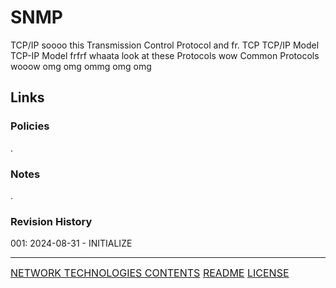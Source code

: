 # SNMP

TCP/IP
soooo this Transmission Control Protocol and fr.
TCP
TCP/IP Model
TCP-IP Model
frfrf whaata look at these Protocols wow
Common Protocols wooow omg omg ommg omg omg

## Links
### Policies
.
### Notes
.
### Revision History
001: 2024-08-31 - INITIALIZE

---
<font size=3>[NETWORK TECHNOLOGIES CONTENTS](-%20Network%20Technologies%20Contents.md)
[README](README.md)
[LICENSE](LICENSE)<font>